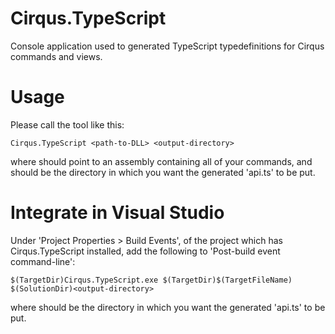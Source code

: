 # Cirqus.TypeScript
Console application used to generated TypeScript typedefinitions for Cirqus commands and views.

# Usage
Please call the tool like this:

    Cirqus.TypeScript <path-to-DLL> <output-directory>

where <path-to-DLL> should point to an assembly containing all of your commands, and <output-directory> should be the directory in which you want the generated 'api.ts' to be put.

# Integrate in Visual Studio
Under 'Project Properties > Build Events', of the project which has Cirqus.TypeScript installed, add the following to 'Post-build event command-line':

    $(TargetDir)Cirqus.TypeScript.exe $(TargetDir)$(TargetFileName) $(SolutionDir)<output-directory>
	
where <output-directory> should be the directory in which you want the generated 'api.ts' to be put.
